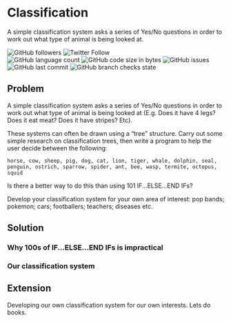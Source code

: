 # Classification
A simple classification system asks a series of Yes/No questions in order to work out what type of animal is being looked at.

![GitHub followers](https://img.shields.io/github/followers/hrszpuk?style=social)
![Twitter Follow](https://img.shields.io/twitter/follow/hrszpuk?style=social)
<br>
![GitHub language count](https://img.shields.io/github/languages/count/CodingChallengesBooklet/Classification?style=for-the-badge)
![GitHub code size in bytes](https://img.shields.io/github/languages/code-size/CodingChallengesBooklet/Classification?style=for-the-badge)
![GitHub issues](https://img.shields.io/github/issues/CodingChallengesBooklet/Classification?style=for-the-badge)
![GitHub last commit](https://img.shields.io/github/last-commit/CodingChallengesBooklet/Classification?style=for-the-badge)
![GitHub branch checks state](https://img.shields.io/github/checks-status/CodingChallengesBooklet/Classification/main?style=for-the-badge)

## Problem
A simple classification system asks a series of Yes/No questions in order to work out what type of animal is being looked at (E.g. Does it have 4 legs? Does it eat meat? Does it have stripes? Etc).

These systems can often be drawn using a “tree” structure. Carry out some simple research on classification trees, then write a program to help the user decide between the following:

```
horse, cow, sheep, pig, dog, cat, lion, tiger, whale, dolphin, seal, penguin, ostrich, sparrow, spider, ant, bee, wasp, termite, octopus, squid
```
Is there a better way to do this than using 101 IF...ELSE...END IFs?

Develop your classification system for your own area of interest: pop bands; pokemon; cars; footballers; teachers; diseases etc.

## Solution

### Why 100s of IF...ELSE...END IFs is impractical

### Our classification system

## Extension
Developing our own classification system for our own interests. Lets do books.


